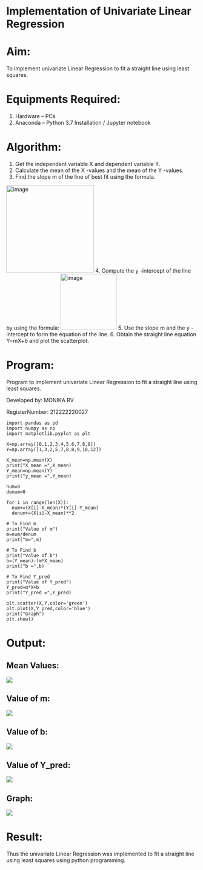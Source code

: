 #  Implementation of Univariate Linear Regression
# Aim:
To implement univariate Linear Regression to fit a straight line using least squares.

# Equipments Required:
1. Hardware – PCs
2. Anaconda – Python 3.7 Installation / Jupyter notebook

# Algorithm:
1. Get the independent variable X and dependent variable Y.
2. Calculate the mean of the X -values and the mean of the Y -values.
3. Find the slope m of the line of best fit using the formula. 
<img width="231" alt="image" src="https://user-images.githubusercontent.com/93026020/192078527-b3b5ee3e-992f-46c4-865b-3b7ce4ac54ad.png">
4. Compute the y -intercept of the line by using the formula:
<img width="148" alt="image" src="https://user-images.githubusercontent.com/93026020/192078545-79d70b90-7e9d-4b85-9f8b-9d7548a4c5a4.png">
5. Use the slope m and the y -intercept to form the equation of the line.
6. Obtain the straight line equation Y=mX+b and plot the scatterplot.

# Program:


Program to implement univariate Linear Regression to fit a straight line using least squares.

Developed by: MONIKA RV

RegisterNumber: 212222220027


```
import pandas as pd
import numpy as np
import matplotlib.pyplot as plt

X=np.array([0,1,2,3,4,5,6,7,8,9])
Y=np.array([1,3,2,5,7,8,8,9,10,12])

X_mean=np.mean(X)
print("X_mean =",X_mean)
Y_mean=np.mean(Y)
print("y_mean =",Y_mean)

num=0
denum=0

for i in range(len(X)):
  num+=(X[i]-X_mean)*(Y[i]-Y_mean)
  denum+=(X[i]-X_mean)**2

# To Find m
print("Value of m")
m=num/denum
print("m=",m)

# To Find b
print("Value of b")
b=(Y_mean)-(m*X_mean)
print("b =",b)

# To Find Y_pred
print("Value of Y_pred")
Y_pred=m*X+b
print("Y_pred =",Y_pred)

plt.scatter(X,Y,color='green')
plt.plot(X,Y_pred,color='blue')
print("Graph")
plt.show()
```
# Output:
## Mean Values:
![](./o5.jpg)
## Value of m:
![](./o4.jpg)
## Value of b:
![](./o3.jpg)
## Value of Y_pred:
![](./o2.jpg)
## Graph:
![](./o1.jpg)

# Result:
Thus the univariate Linear Regression was implemented to fit a straight line using least squares using python programming.


